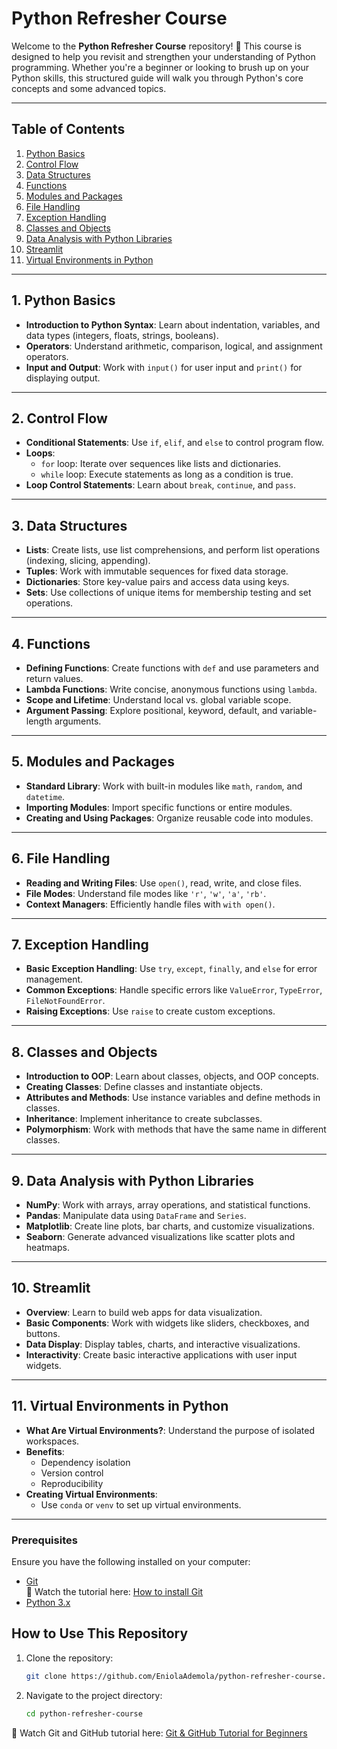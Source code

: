 # Python Refresher Course

Welcome to the **Python Refresher Course** repository! 🎉 This course is designed to help you revisit and strengthen your understanding of Python programming. Whether you're a beginner or looking to brush up on your Python skills, this structured guide will walk you through Python's core concepts and some advanced topics.

---

## Table of Contents
1. [Python Basics](#1-python-basics)
2. [Control Flow](#2-control-flow)
3. [Data Structures](#3-data-structures)
4. [Functions](#4-functions)
5. [Modules and Packages](#5-modules-and-packages)
6. [File Handling](#6-file-handling)
7. [Exception Handling](#7-exception-handling)
8. [Classes and Objects](#8-classes-and-objects)
9. [Data Analysis with Python Libraries](#9-data-analysis-with-python-libraries)
10. [Streamlit](#10-streamlit)
11. [Virtual Environments in Python](#11-virtual-environments-in-python)


---

## 1. Python Basics
- **Introduction to Python Syntax**: Learn about indentation, variables, and data types (integers, floats, strings, booleans).
- **Operators**: Understand arithmetic, comparison, logical, and assignment operators.
- **Input and Output**: Work with `input()` for user input and `print()` for displaying output.

---

## 2. Control Flow
- **Conditional Statements**: Use `if`, `elif`, and `else` to control program flow.
- **Loops**:
  - `for` loop: Iterate over sequences like lists and dictionaries.
  - `while` loop: Execute statements as long as a condition is true.
- **Loop Control Statements**: Learn about `break`, `continue`, and `pass`.

---

## 3. Data Structures
- **Lists**: Create lists, use list comprehensions, and perform list operations (indexing, slicing, appending).
- **Tuples**: Work with immutable sequences for fixed data storage.
- **Dictionaries**: Store key-value pairs and access data using keys.
- **Sets**: Use collections of unique items for membership testing and set operations.

---

## 4. Functions
- **Defining Functions**: Create functions with `def` and use parameters and return values.
- **Lambda Functions**: Write concise, anonymous functions using `lambda`.
- **Scope and Lifetime**: Understand local vs. global variable scope.
- **Argument Passing**: Explore positional, keyword, default, and variable-length arguments.

---

## 5. Modules and Packages
- **Standard Library**: Work with built-in modules like `math`, `random`, and `datetime`.
- **Importing Modules**: Import specific functions or entire modules.
- **Creating and Using Packages**: Organize reusable code into modules.

---

## 6. File Handling
- **Reading and Writing Files**: Use `open()`, read, write, and close files.
- **File Modes**: Understand file modes like `'r'`, `'w'`, `'a'`, `'rb'`.
- **Context Managers**: Efficiently handle files with `with open()`.

---

## 7. Exception Handling
- **Basic Exception Handling**: Use `try`, `except`, `finally`, and `else` for error management.
- **Common Exceptions**: Handle specific errors like `ValueError`, `TypeError`, `FileNotFoundError`.
- **Raising Exceptions**: Use `raise` to create custom exceptions.

---

## 8. Classes and Objects
- **Introduction to OOP**: Learn about classes, objects, and OOP concepts.
- **Creating Classes**: Define classes and instantiate objects.
- **Attributes and Methods**: Use instance variables and define methods in classes.
- **Inheritance**: Implement inheritance to create subclasses.
- **Polymorphism**: Work with methods that have the same name in different classes.

---

## 9. Data Analysis with Python Libraries
- **NumPy**: Work with arrays, array operations, and statistical functions.
- **Pandas**: Manipulate data using `DataFrame` and `Series`.
- **Matplotlib**: Create line plots, bar charts, and customize visualizations.
- **Seaborn**: Generate advanced visualizations like scatter plots and heatmaps.

---

## 10. Streamlit
- **Overview**: Learn to build web apps for data visualization.
- **Basic Components**: Work with widgets like sliders, checkboxes, and buttons.
- **Data Display**: Display tables, charts, and interactive visualizations.
- **Interactivity**: Create basic interactive applications with user input widgets.

---

## 11. Virtual Environments in Python
- **What Are Virtual Environments?**: Understand the purpose of isolated workspaces.
- **Benefits**:
  - Dependency isolation
  - Version control
  - Reproducibility
- **Creating Virtual Environments**:
  - Use `conda` or `venv` to set up virtual environments.

---

### Prerequisites  

Ensure you have the following installed on your computer:  
- [Git](https://git-scm.com/downloads)  
🎥 Watch the tutorial here:
 [How to install Git](https://www.youtube.com/watch?v=C2x4OKZLS_E)
- [Python 3.x](https://www.python.org/downloads/)  

## How to Use This Repository
1. Clone the repository:
   ```bash
   git clone https://github.com/EniolaAdemola/python-refresher-course.git

2. Navigate to the project directory:

   ```bash
   cd python-refresher-course
   ```

🎥 Watch Git and GitHub tutorial here:
 [Git & GitHub Tutorial for Beginners](https://www.youtube.com/watch?v=STgy2yqdvnU)  
